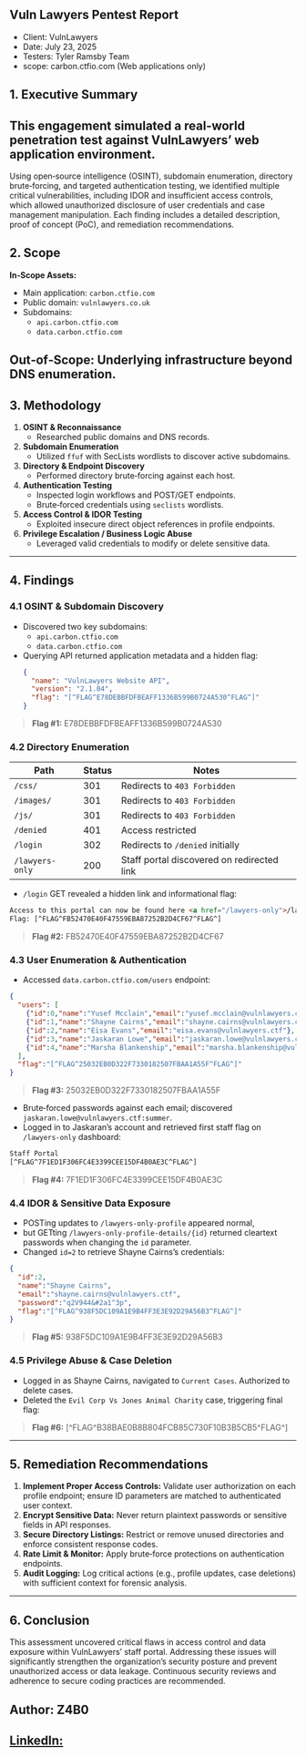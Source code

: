 ## Vuln Lawyers Pentest Report

- Client: VulnLawyers
- Date: July 23, 2025
- Testers: Tyler Ramsby Team
- scope: carbon.ctfio.com (Web applications only)

## 1. Executive Summary

## This engagement simulated a real-world penetration test against VulnLawyers’ web application environment. 
Using open‑source intelligence (OSINT), subdomain enumeration, directory brute‑forcing, and targeted authentication testing, 
we identified multiple critical vulnerabilities, including IDOR and insufficient access controls, 
which allowed unauthorized disclosure of user credentials and case management manipulation.
Each finding includes a detailed description, proof of concept (PoC), and remediation recommendations.

## 2. Scope

**In‑Scope Assets:**

- Main application: `carbon.ctfio.com`
- Public domain: `vulnlawyers.co.uk`
- Subdomains:
  - `api.carbon.ctfio.com`
  - `data.carbon.ctfio.com`

## **Out‑of‑Scope:** Underlying infrastructure beyond DNS enumeration.

## 3. Methodology

1. **OSINT & Reconnaissance**
   - Researched public domains and DNS records.
2. **Subdomain Enumeration**
   - Utilized `ffuf` with SecLists wordlists to discover active subdomains.
3. **Directory & Endpoint Discovery**
   - Performed directory brute‑forcing against each host.
4. **Authentication Testing**
   - Inspected login workflows and POST/GET endpoints.
   - Brute‑forced credentials using `seclists` wordlists.
5. **Access Control & IDOR Testing**
   - Exploited insecure direct object references in profile endpoints.
6. **Privilege Escalation / Business Logic Abuse**
   - Leveraged valid credentials to modify or delete sensitive data.

---

## 4. Findings

### 4.1 OSINT & Subdomain Discovery

- Discovered two key subdomains:
  - `api.carbon.ctfio.com`
  - `data.carbon.ctfio.com`
- Querying API returned application metadata and a hidden flag:
  ```json
  {
    "name": "VulnLawyers Website API",
    "version": "2.1.04",
    "flag": "[^FLAG^E78DEBBFDFBEAFF1336B599B0724A530^FLAG^]"
  }
  ```

> **Flag #1:** E78DEBBFDFBEAFF1336B599B0724A530

### 4.2 Directory Enumeration

| Path            | Status | Notes                                      |
| --------------- | ------ | ------------------------------------------ |
| `/css/`         | 301    | Redirects to `403 Forbidden`               |
| `/images/`      | 301    | Redirects to `403 Forbidden`               |
| `/js/`          | 301    | Redirects to `403 Forbidden`               |
| `/denied`       | 401    | Access restricted                          |
| `/login`        | 302    | Redirects to `/denied` initially           |
| `/lawyers-only` | 200    | Staff portal discovered on redirected link |

- `/login` GET revealed a hidden link and informational flag:

```html
Access to this portal can now be found here <a href="/lawyers-only">/lawyers-only</a>
Flag: [^FLAG^FB52470E40F47559EBA87252B2D4CF67^FLAG^]
```

> **Flag #2:** FB52470E40F47559EBA87252B2D4CF67

### 4.3 User Enumeration & Authentication

- Accessed `data.carbon.ctfio.com/users` endpoint:

```json
{
  "users": [
    {"id":0,"name":"Yusef Mcclain","email":"yusef.mcclain@vulnlawyers.ctf"},
    {"id":1,"name":"Shayne Cairns","email":"shayne.cairns@vulnlawyers.ctf"},
    {"id":2,"name":"Eisa Evans","email":"eisa.evans@vulnlawyers.ctf"},
    {"id":3,"name":"Jaskaran Lowe","email":"jaskaran.lowe@vulnlawyers.ctf"},
    {"id":4,"name":"Marsha Blankenship","email":"marsha.blankenship@vulnlawyers.ctf"}
  ],
  "flag":"[^FLAG^25032EB0D322F7330182507FBAA1A55F^FLAG^]"
}
```

> **Flag #3:** 25032EB0D322F7330182507FBAA1A55F

- Brute‑forced passwords against each email; discovered `jaskaran.lowe@vulnlawyers.ctf:summer`.
- Logged in to Jaskaran’s account and retrieved first staff flag on `/lawyers-only` dashboard:

```html
Staff Portal
[^FLAG^7F1ED1F306FC4E3399CEE15DF4B0AE3C^FLAG^]
```

> **Flag #4:** 7F1ED1F306FC4E3399CEE15DF4B0AE3C

### 4.4 IDOR & Sensitive Data Exposure

- POSTing updates to `/lawyers-only-profile` appeared normal,
- but GETting `/lawyers-only-profile-details/{id}` returned cleartext passwords when changing the `id` parameter.
- Changed `id=2` to retrieve Shayne Cairns’s credentials:

```json
{
  "id":2,
  "name":"Shayne Cairns",
  "email":"shayne.cairns@vulnlawyers.ctf",
  "password":"q2V944&#2a1^3p",
  "flag":"[^FLAG^938F5DC109A1E9B4FF3E3E92D29A56B3^FLAG^]"
}
```

> **Flag #5:** 938F5DC109A1E9B4FF3E3E92D29A56B3

### 4.5 Privilege Abuse & Case Deletion

- Logged in as Shayne Cairns, navigated to `Current Cases`. Authorized to delete cases.
- Deleted the `Evil Corp Vs Jones Animal Charity` case, triggering final flag:

> **Flag #6:** [^FLAG^B38BAE0B8B804FCB85C730F10B3B5CB5^FLAG^]

---

## 5. Remediation Recommendations

1. **Implement Proper Access Controls:** Validate user authorization on each profile endpoint; ensure ID parameters are matched to authenticated user context.
2. **Encrypt Sensitive Data:** Never return plaintext passwords or sensitive fields in API responses.
3. **Secure Directory Listings:** Restrict or remove unused directories and enforce consistent response codes.
4. **Rate Limit & Monitor:** Apply brute‑force protections on authentication endpoints.
5. **Audit Logging:** Log critical actions (e.g., profile updates, case deletions) with sufficient context for forensic analysis.

---

## 6. Conclusion

This assessment uncovered critical flaws in access control and data exposure within VulnLawyers’ staff portal. 
Addressing these issues will significantly strengthen the organization’s security posture and prevent unauthorized access or data leakage. 
Continuous security reviews and adherence to secure coding practices are recommended.

## Author: Z4B0
## [LinkedIn:](https://www.linkedin.com/in/mahamud-abdirahman-151493375/)
